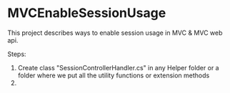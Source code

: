 MVCEnableSessionUsage
=====================

This project describes ways to enable session usage in MVC &amp; MVC web api.

Steps:
1. Create class "SessionControllerHandler.cs" in any Helper folder or a folder where we put all the utility functions or    extension methods
2. 
